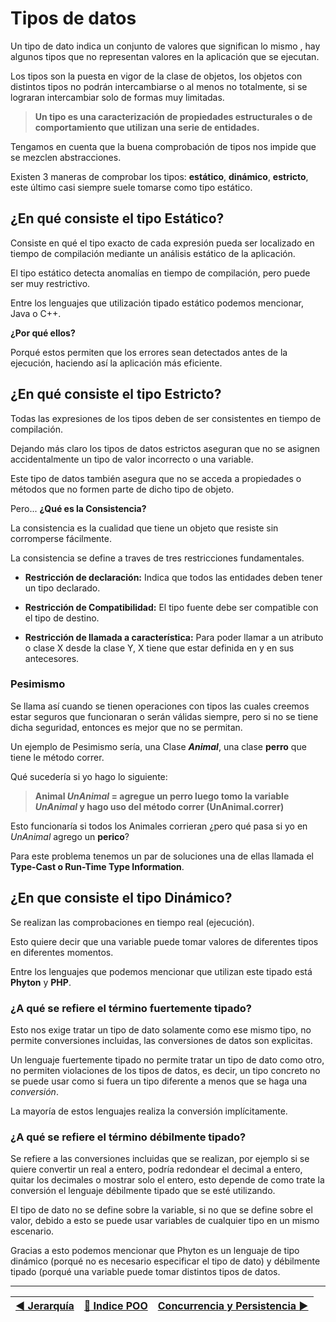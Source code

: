 # Tipos de datos

Un tipo de dato indica un conjunto de valores que significan lo mismo , hay algunos tipos que no representan valores en la aplicación que se ejecutan.

Los tipos son la puesta en vigor de la clase de objetos, los objetos con distintos tipos no podrán intercambiarse o al menos no totalmente, si se lograran intercambiar solo de formas muy limitadas.

>**Un tipo es una caracterización de propiedades estructurales o de comportamiento que utilizan una serie de entidades.**

Tengamos en cuenta que la buena comprobación de tipos nos impide que se mezclen abstracciones.

Existen 3 maneras de comprobar los tipos: **estático**, **dinámico**, **estricto**, este último casi siempre suele tomarse como tipo estático.

## ¿En qué consiste el tipo Estático?

Consiste en qué el tipo exacto de cada expresión pueda ser localizado en tiempo de compilación mediante un análisis estático de la aplicación.

El tipo estático detecta anomalías en tiempo de compilación, pero puede ser muy restrictivo.

Entre los lenguajes que utilización tipado estático podemos mencionar, Java o C++.

**¿Por qué ellos?**

Porqué estos permiten que los errores sean detectados antes de la ejecución, haciendo así la aplicación más eficiente.

## ¿En qué consiste el tipo Estricto?

Todas las expresiones de los tipos deben de ser consistentes en tiempo de compilación.

Dejando más claro los tipos de datos estrictos aseguran que no se asignen accidentalmente un tipo de valor incorrecto o una variable.

Este tipo de datos también asegura que no se acceda a propiedades o métodos que no formen parte de dicho tipo de objeto.

Pero... **¿Qué es la Consistencia?**

La consistencia es la cualidad que tiene un objeto que resiste sin corromperse fácilmente.

La consistencia se define a traves de tres restricciones fundamentales.

+ **Restricción de declaración:** Indica que todos las entidades deben tener un tipo declarado.

+ **Restricción de Compatibilidad:** El tipo fuente debe ser compatible con el tipo de destino.

+ **Restricción de llamada a característica:** Para poder llamar a un atributo o clase X desde la clase Y, X tiene que estar definida en y en sus antecesores.

### Pesimismo

Se llama así cuando se tienen operaciones con tipos las cuales creemos estar seguros que funcionaran o serán válidas siempre, pero si no se tiene dicha seguridad, entonces es mejor que no se permitan.

Un ejemplo de Pesimismo sería, una Clase _**Animal**_, una clase **perro** que tiene le método correr.

Qué sucedería si yo hago lo siguiente:

>**Animal _UnAnimal_ = agregue un perro
luego tomo la variable _UnAnimal_ y hago uso del método correr (UnAnimal.correr)**

Esto funcionaría si todos los Animales corrieran ¿pero qué pasa si yo en _UnAnimal_ agrego un **perico**?

Para este problema tenemos un par de soluciones una de ellas llamada el **Type-Cast o Run-Time Type Information**.

## ¿En que consiste el tipo Dinámico?

Se realizan las comprobaciones en tiempo real (ejecución).

Esto quiere decir que una variable puede tomar valores de diferentes tipos en diferentes momentos.

Entre los lenguajes que podemos mencionar que utilizan este tipado está **Phyton** y **PHP**.

### ¿A qué se refiere el término fuertemente tipado?

Esto nos exige tratar un tipo de dato solamente como ese mismo tipo, no permite conversiones incluidas, las conversiones de datos son explicitas.

Un lenguaje fuertemente tipado no permite tratar un tipo de dato como otro, no permiten violaciones de los tipos de datos, es decir, un tipo concreto no se puede usar como si fuera un tipo diferente a menos que se haga una _conversión_.

La mayoría de estos lenguajes realiza la conversión implícitamente.

### ¿A qué se refiere el término débilmente tipado?

Se refiere a las conversiones incluidas que se realizan, por ejemplo si se quiere convertir un real a entero, podría redondear el decimal a entero, quitar los decimales o mostrar solo el entero, esto depende de como trate la conversión el lenguaje débilmente tipado que se esté utilizando.

El tipo de dato no se define sobre la variable, si no que se define sobre el valor, debido a esto se puede usar variables de cualquier tipo en un mismo escenario.

Gracias a esto podemos mencionar que Phyton es un lenguaje de tipo dinámico (porqué no es necesario especificar el tipo de dato) y débilmente tipado (porqué una variable puede tomar distintos tipos de datos.

---

[:arrow_backward: Jerarquía](https://github.com/wlizama/MDManual/blob/master/content/POO/5-Jerarquia.md) | [:book: Indice POO](https://github.com/wlizama/MDManual/tree/master/content/POO) | [Concurrencia y Persistencia :arrow_forward:](https://github.com/wlizama/MDManual/blob/master/content/POO/7-Concurrencia-y-Persistencia.md)
|--- | --- | --- |
